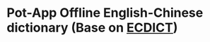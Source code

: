 # Pot-App Offline English-Chinese dictionary (Base on [ECDICT](https://github.com/skywind3000/ECDICT))
